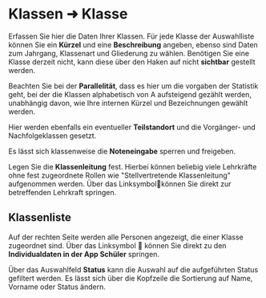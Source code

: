 # Klassen ➜ Klasse

Erfassen Sie hier die Daten Ihrer Klassen. Für jede Klasse der Auswahlliste können Sie ein **Kürzel** und eine **Beschreibung** angeben, ebenso sind Daten zum Jahrgang, Klassenart und Gliederung zu wählen. Benötigen Sie eine Klasse derzeit nicht, kann diese über den Haken auf nicht **sichtbar** gestellt werden.

Beachten Sie bei der **Parallelität**, dass es hier um die vorgaben der Statistik geht, bei der die Klassen alphabetisch von A aufsteigend gezählt werden, unabhängig davon, wie Ihre internen Kürzel und Bezeichnungen gewählt werden. 

Hier werden ebenfalls ein eventueller **Teilstandort** und die Vorgänger- und Nachfolgeklassen gesetzt. 

Es lässt sich klassenweise die **Noteneingabe** sperren und freigeben.

Legen Sie die **Klassenleitung** fest. Hierbei können beliebig viele Lehrkräfte ohne fest zugeordnete Rollen wie "Stellvertretende Klassenleitung" aufgenommen werden. Über das Linksymbol🔗können Sie direkt zur betreffenden Lehrkraft springen.

## Klassenliste

Auf der rechten Seite werden alle Personen angezeigt, die einer Klasse zugeordnet sind. Über das Linksymbol 🔗 können Sie direkt zu den **Individualdaten in der App Schüler** springen.

Über das Auswahlfeld **Status** kann die Auswahl auf die aufgeführten Status gefiltert werden. Es lässt sich über die Kopfzeile die Sortierung auf Name, Vorname oder Status ändern.